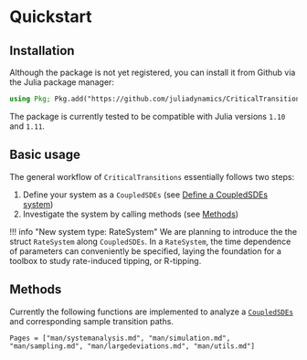 # Quickstart

## Installation
Although the package is not yet registered, you can install it from Github via the Julia package manager:
```julia
using Pkg; Pkg.add("https://github.com/juliadynamics/CriticalTransitions.jl.git")
```

The package is currently tested to be compatible with Julia versions `1.10` and `1.11`.

## Basic usage
The general workflow of `CriticalTransitions` essentially follows two steps:

1. Define your system as a `CoupledSDEs` (see [Define a CoupledSDEs system](@ref))
2. Investigate the system by calling methods (see [Methods](@ref))

!!! info "New system type: RateSystem"
    We are planning to introduce the the struct `RateSystem` along `CoupledSDEs`. In a `RateSystem`, the time dependence of parameters can conveniently be specified, laying the foundation for a toolbox to study rate-induced tipping, or R-tipping.

## Methods

Currently the following functions are implemented to analyze a [`CoupledSDEs`](@ref) and 
corresponding sample transition paths.

```@index
Pages = ["man/systemanalysis.md", "man/simulation.md", "man/sampling.md", "man/largedeviations.md", "man/utils.md"]
```